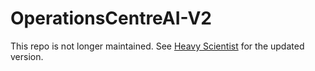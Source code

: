 # OperationsCentreAI-V2

This repo is not longer maintained. See [Heavy Scientist](https://github.com/joshjh2002/HeavyScientist) for the updated version.
